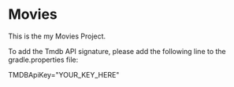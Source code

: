 # Movies
This is the my Movies Project.

To add the Tmdb API signature, please add the following line to the gradle.properties file:

TMDBApiKey="YOUR_KEY_HERE"